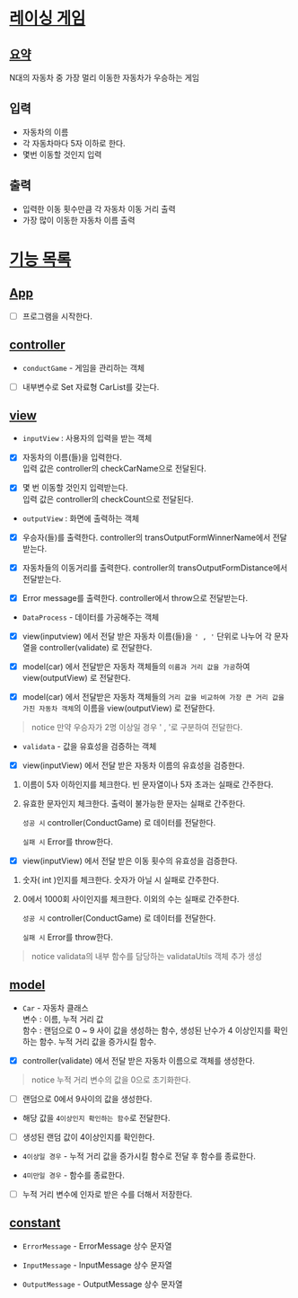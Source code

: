 # [레이싱 게임](#레이싱-게임)
## [요약](#요약)
N대의 자동차 중 가장 멀리 이동한 자동차가 우승하는 게임

## 입력
- 자동차의 이름
- 각 자동차마다 5자 이하로 한다.
- 몇번 이동할 것인지 입력
## 출력
- 입력한 이동 횟수만큼 각 자동차 이동 거리 출력
- 가장 많이 이동한 자동차 이름 출력

# [기능 목록](#기능-목록)
## [App](#app-클래스)

- [ ] 프로그램을 시작한다.

## [controller](#controller)

- `conductGame` - 게임을 관리하는 객체
  
- [ ] 내부변수로 Set 자료형 CarList를 갖는다.

## [view](#view)
- `inputView` : 사용자의 입력을 받는 객체

- [x] 자동차의 이름(들)을 입력한다.<br> 입력 값은 controller의 checkCarName으로 전달된다.

- [x] 몇 번 이동할 것인지 입력받는다.<br> 입력 값은 controller의 checkCount으로 전달된다.


- `outputView` : 화면에 출력하는 객체

- [x] 우승자(들)를 출력한다. controller의 transOutputFormWinnerName에서 전달받는다.

- [x] 자동차들의 이동거리를 출력한다. controller의 transOutputFormDistance에서 전달받는다.

- [x] Error message를 출력한다. controller에서 throw으로 전달받는다.

- `DataProcess` - 데이터를 가공해주는 객체

- [x] view(inputview) 에서 전달 받은 자동차 이름(들)을 `' , '` 단위로 나누어 각 문자열을 controller(validate) 로 전달한다.

- [x] model(car) 에서 전달받은 자동차 객체들의 `이름과 거리 값을 가공`하여 view(outputView) 로 전달한다.

- [x] model(car) 에서 전달받은 자동차 객체들의 `거리 값을 비교하여 가장 큰 거리 값을 가진 자동차 객체`의 이름을 view(outputView) 로 전달한다.

> notice 만약 우승자가 2명 이상일 경우 ' , '로 구분하여 전달한다.

- `validata` - 값을 유효성을 검증하는 객체

- [x] view(inputView) 에서 전달 받은 자동차 이름의 유효성을 검증한다.<br>
1. 이름이 5자 이하인지를 체크한다. 빈 문자열이나 5자 초과는 실패로 간주한다.
2. 유효한 문자인지 체크한다. 출력이 불가능한 문자는 실패로 간주한다.<br>

    `성공 시` controller(ConductGame) 로 데이터를 전달한다.

    `실패 시` Error를 throw한다.<br>

- [x] view(inputView) 에서 전달 받은 이동 횟수의 유효성을 검증한다.<br>
1. 숫자( int )인지를 체크한다. 숫자가 아닐 시 실패로 간주한다.
2. 0에서 1000회 사이인지를 체크한다. 이외의 수는 실패로 간주한다.

    `성공 시` controller(ConductGame) 로 데이터를 전달한다.

    `실패 시` Error를 throw한다.<br>

> notice validata의 내부 함수를 담당하는 validataUtils 객체 추가 생성

## [model](#model)
- `Car` - 자동차 클래스<br>
변수 : 이름, 누적 거리 값<br>
함수 : 랜덤으로 0 ~ 9 사이 값을 생성하는 함수, 생성된 난수가 4 이상인지를 확인하는 함수. 누적 거리 값을 증가시킬 함수.

- [x] controller(validate) 에서 전달 받은 자동차 이름으로 객체를 생성한다.
> notice 누적 거리 변수의 값을 0으로 초기화한다.

- [ ] 랜덤으로 0에서 9사이의 값을 생성한다.

- 해당 값을 `4이상인지 확인하는 함수`로 전달한다.

- [ ] 생성된 랜덤 값이 4이상인지를 확인한다.

- `4이상일 경우` - 누적 거리 값을 증가시킬 함수로 전달 후 함수를 종료한다.

- `4미만일 경우` - 함수를 종료한다.

- [ ] 누적 거리 변수에 인자로 받은 수를 더해서 저장한다.

## [constant](#constant)

- `ErrorMessage` - ErrorMessage 상수 문자열<br>

- `InputMessage` - InputMessage 상수 문자열<br>

- `OutputMessage` - OutputMessage 상수 문자열 <br>